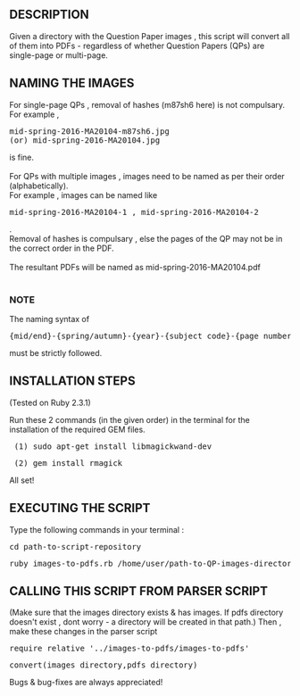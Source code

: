 DESCRIPTION
-----------
Given a directory with the Question Paper images , this script will convert all of them into PDFs - regardless of whether Question Papers (QPs) are single-page or multi-page. 

NAMING THE IMAGES
------------------
For single-page QPs , removal of hashes (m87sh6 here) is not compulsary. <br>For example , <pre>mid-spring-2016-MA20104-m87sh6.jpg (or) mid-spring-2016-MA20104.jpg</pre> is fine.
<br><br>
For QPs with multiple images , images need to be named as per their order (alphabetically). <br>For example , images can be named like <pre>mid-spring-2016-MA20104-1 , mid-spring-2016-MA20104-2</pre>. <br>Removal of hashes is compulsary , else the pages of the QP may not be in the correct order in the PDF.
<br><br>
The resultant PDFs will be named as mid-spring-2016-MA20104.pdf
<br><br><h3>NOTE</h3>The naming syntax of <pre>{mid/end}-{spring/autumn}-{year}-{subject_code}-{page_number/hash}</pre> must be strictly followed.

INSTALLATION STEPS
------------------
(Tested on Ruby 2.3.1)

Run these 2 commands (in the given order) in the terminal for the installation of the required GEM files.

<pre> (1) sudo apt-get install libmagickwand-dev </pre>
<pre> (2) gem install rmagick </pre>
All set!

EXECUTING THE SCRIPT
--------------------

Type the following commands in your terminal :
<pre>cd path-to-script-repository</pre>
<pre>ruby images-to-pdfs.rb /home/user/path-to-QP-images-directory</pre>

CALLING THIS SCRIPT FROM PARSER SCRIPT
--------------------------------------
(Make sure that the images directory exists & has images. If pdfs directory doesn't exist , dont worry - a directory will be created in that path.)
Then , make these changes in the parser script
<pre>require_relative '../images-to-pdfs/images-to-pdfs'</pre>
<pre>convert(images_directory,pdfs_directory)</pre>

Bugs & bug-fixes are always appreciated! 
